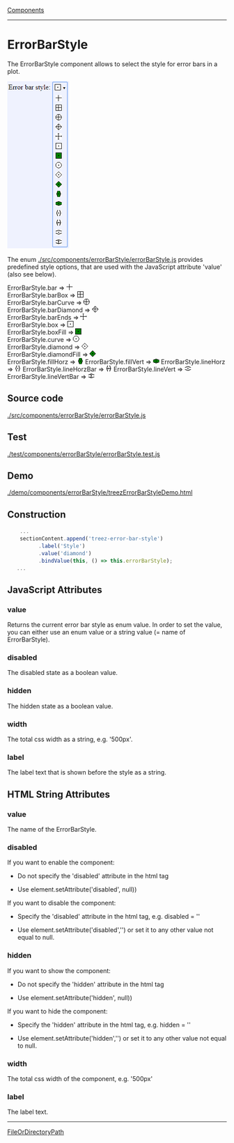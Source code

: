 [Components](../components.md)

----

# ErrorBarStyle
		
The ErrorBarStyle component allows to select the style for error bars in a plot. 
	
![](../../images/treez_error_bar_style.png)

The enum [./src/components/errorBarStyle/errorBarStyle.js](../../../src/components/errorBarStyle/errorBarStyle.js) provides 
predefined style options, that are used with the JavaScript attribute 'value' (also see below). 


ErrorBarStyle.bar => ![](../../../src/components/errorBarStyle/bar.png)         
ErrorBarStyle.barBox => ![](../../../src/components/errorBarStyle/barbox.png)                 
ErrorBarStyle.barCurve => ![](../../../src/components/errorBarStyle/barcurve.png)              
ErrorBarStyle.barDiamond => ![](../../../src/components/errorBarStyle/bardiamond.png)                
ErrorBarStyle.barEnds => ![](../../../src/components/errorBarStyle/barends.png)               
ErrorBarStyle.box => ![](../../../src/components/errorBarStyle/box.png)          
ErrorBarStyle.boxFill => ![](../../../src/components/errorBarStyle/boxfill.png)      
ErrorBarStyle.curve => ![](../../../src/components/errorBarStyle/curve.png)             
ErrorBarStyle.diamond => ![](../../../src/components/errorBarStyle/diamond.png)              
ErrorBarStyle.diamondFill => ![](../../../src/components/errorBarStyle/diamondfill.png)      
ErrorBarStyle.fillHorz => ![](../../../src/components/errorBarStyle/fillhorz.png) 
ErrorBarStyle.fillVert => ![](../../../src/components/errorBarStyle/fillvert.png) 
ErrorBarStyle.lineHorz => ![](../../../src/components/errorBarStyle/linehorz.png) 
ErrorBarStyle.lineHorzBar => ![](../../../src/components/errorBarStyle/linehorzBar.png) 
ErrorBarStyle.lineVert => ![](../../../src/components/errorBarStyle/linevert.png) 
ErrorBarStyle.lineVertBar => ![](../../../src/components/errorBarStyle/linevertbar.png) 

		
## Source code

[./src/components/errorBarStyle/errorBarStyle.js](../../../src/components/errorBarStyle/treezErrorBarStyle.js)

## Test

[./test/components/errorBarStyle/errorBarStyle.test.js](../../../test/components/errorBarStyle/treezErrorBarStyle.test.js)

## Demo

[./demo/components/errorBarStyle/treezErrorBarStyleDemo.html](../../../demo/components/errorBarStyle/treezErrorBarStyleDemo.html)

## Construction

```javascript
    ...
    sectionContent.append('treez-error-bar-style')
		  .label('Style')		  
		  .value('diamond')		
		  .bindValue(this, () => this.errorBarStyle);	
   ...
```

## JavaScript Attributes

### value

Returns the current error bar style as enum value. 
In order to set the value, you can either use an enum value or a string value (= name of ErrorBarStyle).  

### disabled

The disabled state as a boolean value. 

### hidden

The hidden state as a boolean value.

### width

The total css width as a string, e.g. '500px'.

### label

The label text that is shown before the style as a string. 

## HTML String Attributes

### value

The name of the ErrorBarStyle.

### disabled

If you want to enable the component:

* Do not specify the 'disabled' attribute in the html tag

* Use element.setAttribute('disabled', null)) 

If you want to disable the component:

* Specify the 'disabled' attribute in the html tag, e.g. disabled = ''

* Use element.setAttribute('disabled','') or set it to any other value not equal to null. 

### hidden

If you want to show the component:

* Do not specify the 'hidden' attribute in the html tag

* Use element.setAttribute('hidden', null)) 

If you want to hide the component:

* Specify the 'hidden' attribute in the html tag, e.g. hidden = ''

* Use element.setAttribute('hidden','') or set it to any other value not equal to null. 

### width

The total css width of the component, e.g. '500px'

### label

The label text.


----

[FileOrDirectoryPath](../file/fileOrDirectoryPath.md)
